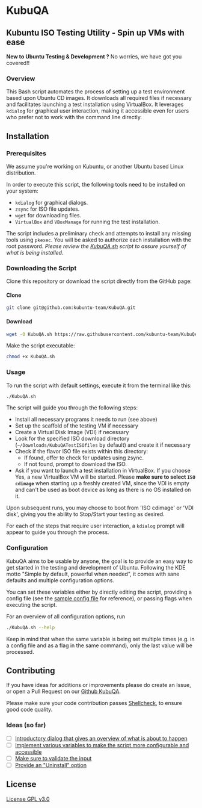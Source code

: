 # KubuQA

## Kubuntu ISO Testing Utility - Spin up VMs with ease

**New to Ubuntu Testing & Development ?** No worries, we have got you covered!!

### Overview

This Bash script automates the process of setting up a test environment based upon Ubuntu CD images.
It downloads all required files if necessary and facilitates launching a test installation using VirtualBox.
It leverages `kdialog` for graphical user interaction,
making it accessible even for users who prefer not to work with the command line directly.

## Installation

### Prerequisites

We assume you're working on Kubuntu, or another Ubuntu based Linux distribution.

In order to execute this script, the following tools need to be installed on your system:

- `kdialog` for graphical dialogs.
- `zsync` for ISO file updates.
- `wget` for downloading files.
- `VirtualBox` and `VBoxManage` for running the test installation.

The script includes a preliminary check and attempts to install any missing tools using `pkexec`.
You will be asked to authorize each installation with the root password.
_Please review the [KubuQA.sh](https://raw.githubusercontent.com/kubuntu-team/KubuQA/main/KubuQA.sh)
script to assure yourself of what is being installed._

### Downloading the Script

Clone this repository or download the script directly from the GitHub page:

#### Clone

```bash
git clone git@github.com:kubuntu-team/KubuQA.git
```

#### Download

```bash
wget -O KubuQA.sh https://raw.githubusercontent.com/kubuntu-team/KubuQA/main/KubuQA.sh 
```

Make the script executable:

```bash
chmod +x KubuQA.sh
```

### Usage

To run the script with default settings, execute it from the terminal like this:

```bash
./KubuQA.sh
```

The script will guide you through the following steps:

- Install all necessary programs it needs to run (see above)
- Set up the scaffold of the testing VM if necessary
- Create a Virtual Disk Image (VDI) if necessary
- Look for the specified ISO download directory (`~/Downloads/KubuQATestISOfiles` by default) and create it if necessary
- Check if the flavor ISO file exists within this directory:
  - If found, offer to check for updates using zsync.
  - If not found, prompt to download the ISO.
- Ask if you want to launch a test installation in VirtualBox.
If you choose Yes, a new VirtualBox VM will be started.
Please **make sure to select `ISO cdimage`** when starting up a freshly created VM,
since the VDI is empty and can't be used as boot device as long as there is no OS installed on it.

Upon subsequent runs, you may choose to boot from 'ISO cdimage' or 'VDI disk', giving you the ability to Stop/Start your testing as desired.

For each of the steps that require user interaction, a `kdialog` prompt will appear to guide you through the process.

### Configuration

KubuQA aims to be usable by anyone, the goal is to provide an easy way to get started in the testing and development of Ubuntu.
Following the KDE motto "Simple by default, powerful when needed", it comes with sane defaults and multiple configuration options.

You can set these variables either by directly editing the script, providing a config file (see the
[sample config file](./KubuQA.conf) for reference), or passing flags when executing the script.

For an overview of all configuration options, run

```bash
./KubuQA.sh --help
```

Keep in mind that when the same variable is being set multiple times (e.g. in a config file and as a flag in the same command), only the last value will be processed.

## Contributing

If you have ideas for additions or improvements please do create an Issue,
or open a Pull Request on our [Github KubuQA](https://github.com/kubuntu-team/KubuQA).

Please make sure your code contribution passes [Shellcheck](https://github.com/koalaman/shellcheck), to ensure good code quality.

### Ideas (so far)

- [ ] [Introductory dialog that gives an overview of what is about to happen](https://github.com/kubuntu-team/KubuQA/issues/7)
- [ ] [Implement various variables to make the script more configurable and accessible](https://github.com/kubuntu-team/KubuQA/issues/8)
- [ ] [Make sure to validate the input](https://github.com/kubuntu-team/KubuQA/issues/9)
- [ ] [Provide an "Uninstall" option](https://github.com/kubuntu-team/KubuQA/issues/10)

## License

[License GPL v3.0](./License)
